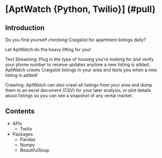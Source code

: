 # [AptWatch {Python, Twilio}] (#pull)

## Introduction

Do you find yourself checking Craigslist for apartment listings daily? 

Let AptWatch do the heavy lifting for you!

Text Streaming:
Plug in the type of housing you're looking for and verify your phone number to receive updates anytime a new listing is added. AptWatch crawls Craigslist listings in your area and texts you when a new listing is added!

Crawling:
AptWatch can also crawl all listings from your area and dump them to an excel document (CSV) for your later analysis, or plot details about listings so you can see a snapshot of any rental market.

## Contents

  * APIs
    * Twilio
  * Packages
    * Pandas
    * Numpy
    * BeautifulSoup
